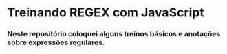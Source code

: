 # Treinando REGEX com JavaScript

### Neste repositório coloquei alguns treinos básicos e anotações sobre expressões regulares.